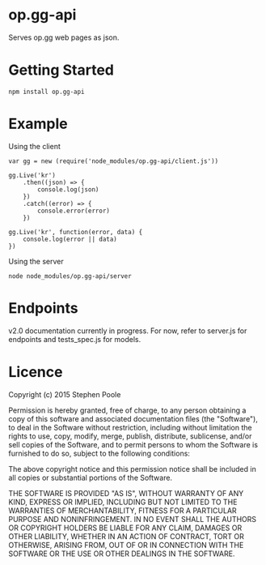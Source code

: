 op.gg-api
=========
Serves op.gg web pages as json.
  
  
Getting Started  
==========  
```
npm install op.gg-api
```  

Example  
==========  

Using the client
```
var gg = new (require('node_modules/op.gg-api/client.js'))

gg.Live('kr')
	.then((json) => {
		console.log(json)
	})
	.catch((error) => {
		console.error(error)
	})

gg.Live('kr', function(error, data) {
	console.log(error || data)
})
```

Using the server
```
node node_modules/op.gg-api/server
```

Endpoints
==========
v2.0 documentation currently in progress. For now, refer to server.js for endpoints and tests_spec.js for models.
  
Licence  
==========  
Copyright (c) 2015 Stephen Poole

Permission is hereby granted, free of charge, to any person obtaining a copy of this software and associated documentation files (the "Software"), to deal in the Software without restriction, including without limitation the rights to use, copy, modify, merge, publish, distribute, sublicense, and/or sell copies of the Software, and to permit persons to whom the Software is furnished to do so, subject to the following conditions:

The above copyright notice and this permission notice shall be included in all copies or substantial portions of the Software.

THE SOFTWARE IS PROVIDED "AS IS", WITHOUT WARRANTY OF ANY KIND, EXPRESS OR IMPLIED, INCLUDING BUT NOT LIMITED TO THE WARRANTIES OF MERCHANTABILITY, FITNESS FOR A PARTICULAR PURPOSE AND NONINFRINGEMENT. IN NO EVENT SHALL THE AUTHORS OR COPYRIGHT HOLDERS BE LIABLE FOR ANY CLAIM, DAMAGES OR OTHER LIABILITY, WHETHER IN AN ACTION OF CONTRACT, TORT OR OTHERWISE, ARISING FROM, OUT OF OR IN CONNECTION WITH THE SOFTWARE OR THE USE OR OTHER DEALINGS IN THE SOFTWARE.
